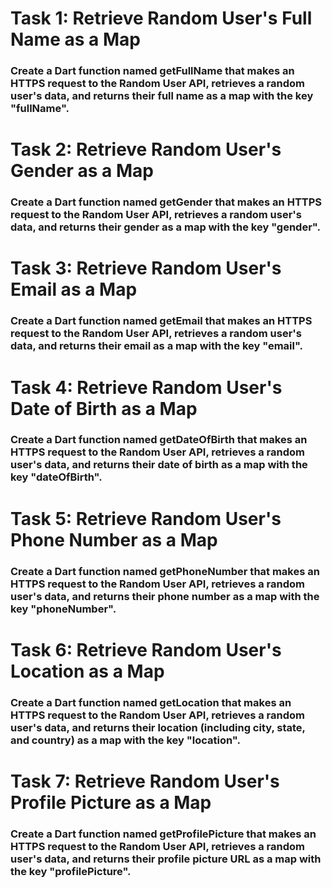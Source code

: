 # Task 1: Retrieve Random User's Full Name as a Map
### Create a Dart function named getFullName that makes an HTTPS request to the Random User API, retrieves a random user's data, and returns their full name as a map with the key "fullName".
# Task 2: Retrieve Random User's Gender as a Map
### Create a Dart function named getGender that makes an HTTPS request to the Random User API, retrieves a random user's data, and returns their gender as a map with the key "gender".
# Task 3: Retrieve Random User's Email as a Map
### Create a Dart function named getEmail that makes an HTTPS request to the Random User API, retrieves a random user's data, and returns their email as a map with the key "email".
# Task 4: Retrieve Random User's Date of Birth as a Map
### Create a Dart function named getDateOfBirth that makes an HTTPS request to the Random User API, retrieves a random user's data, and returns their date of birth as a map with the key "dateOfBirth".
# Task 5: Retrieve Random User's Phone Number as a Map
### Create a Dart function named getPhoneNumber that makes an HTTPS request to the Random User API, retrieves a random user's data, and returns their phone number as a map with the key "phoneNumber".
# Task 6: Retrieve Random User's Location as a Map
### Create a Dart function named getLocation that makes an HTTPS request to the Random User API, retrieves a random user's data, and returns their location (including city, state, and country) as a map with the key "location".
# Task 7: Retrieve Random User's Profile Picture as a Map
### Create a Dart function named getProfilePicture that makes an HTTPS request to the Random User API, retrieves a random user's data, and returns their profile picture URL as a map with the key "profilePicture".

